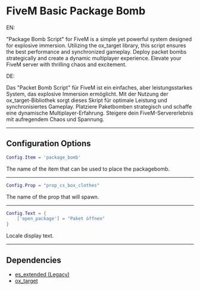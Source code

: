 # FiveM Basic Package Bomb

EN: 

"Package Bomb Script" for FiveM is a simple yet powerful system designed for explosive immersion. Utilizing the ox_target library, this script ensures the best performance and synchronized gameplay. Deploy packet bombs strategically and create a dynamic multiplayer experience. Elevate your FiveM server with thrilling chaos and excitement.


DE: 

Das "Packet Bomb Script" für FiveM ist ein einfaches, aber leistungsstarkes System, das explosive Immersion ermöglicht. Mit der Nutzung der ox_target-Bibliothek sorgt dieses Skript für optimale Leistung und synchronisiertes Gameplay. Platziere Paketbomben strategisch und schaffe eine dynamische Multiplayer-Erfahrung. Steigere dein FiveM-Servererlebnis mit aufregendem Chaos und Spannung.

---

## Configuration Options

```lua
Config.Item = 'package_bomb'
```
The name of the item that can be used to place the packagebomb.

---

```lua
Config.Prop = "prop_cs_box_clothes"
```
The name of the prop that will spawn.

---

```lua
Config.Text = {
    ['open_package'] = "Paket öffnen"
}
```
Locale display text. 

---

## Dependencies

- [es_extended (Legacy)](https://github.com/esx-framework/esx_core/releases/tag/1.9.4)
- [ox_target](https://github.com/overextended/ox_target/releases/tag/v1.9.2)